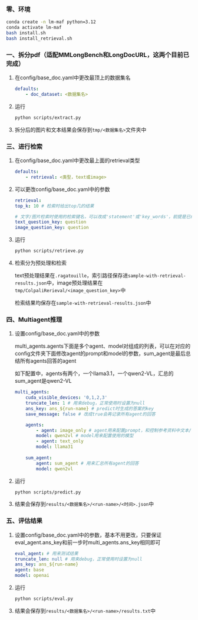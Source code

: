 ### 零、环境
```bash
conda create -n lm-maf python=3.12
conda activate lm-maf
bash install.sh
bash install_retrieval.sh
```

### 一、拆分pdf（适配MMLongBench和LongDocURL，这两个目前已完成）
1. 在config/base_doc.yaml中更改最顶上的数据集名
    ```yaml
    defaults:
        - doc_dataset: <数据集名>
    ```
    
2. 运行
    ```bash
    python scripts/extract.py
    ```

3. 拆分后的图片和文本结果会保存到`tmp/<数据集名>`文件夹中

### 三、进行检索

1. 在config/base_doc.yaml中更改最上面的retrieval类型
    ```yaml
    defaults:
        - retrieval: <类型，text或image>
    ```

2. 可以更改config/base_doc.yaml中的参数
    ```yaml
    retrieval:
    top_k: 10 # 检索时给出top几的结果

    # 文字/图片检索时使用的检索键名，可以改成'statement'或'key_words'，前提是已经在第二步生成对应的新的检索query
    text_question_key: question
    image_question_key: question
    ```

3. 运行
    ```bash
    python scripts/retrieve.py
    ```

4. 检索分为预处理和检索

    text预处理结果在`.ragatouille`，索引路径保存进`sample-with-retrieval-results.json`中，image预处理结果在`tmp/ColpaliRerieval/<image_question_key>`中

    检索结果均保存在`sample-with-retrieval-results.json`中

### 四、Multiagent推理

1. 设置config/base_doc.yaml中的参数

    multi_agents.agents下面是多个agent、model对组成的列表，可以在对应的config文件夹下面修改agent的prompt和model的参数，sum_agent是最后总结所有agents回答的agent

    如下配置中，agents有两个，一个llama3.1，一个qwen2-VL，汇总的sum_agent是qwen2-VL

    ```yaml
    multi_agents:
        cuda_visible_devices: '0,1,2,3'
        truncate_len: 1 # 用来debug，正常使用时设置为null
        ans_key: ans_${run-name} # predict时生成的答案的key
        save_message: false # 改成true会再记录所有agent的回答

        agents:
            - agent: image_only # agent用来配置prompt，和控制参考资料中文本/图片的使用
            model: qwen2vl # model用来配置使用的模型
            - agent: text_only
            model: llama31
        
        sum_agent:
            agent: sum_agent # 用来汇总所有agent的回答
            model: qwen2vl
    ```

2. 运行
    ```bash
    python scripts/predict.py
    ```

3. 结果会保存到`results/<数据集名>/<run-name>/<时间>.json`中

### 五、评估结果
1. 设置config/base_doc.yaml中的参数，基本不用更改，只要保证eval_agent.ans_key和前一步时multi_agents.ans_key相同即可
    ```yaml
    eval_agent: # 用来测试结果
    truncate_len: null # 用来debug，正常使用时设置为null
    ans_key: ans_${run-name}
    agent: base
    model: openai
    ```

2. 运行
    ```bash
    python scripts/eval.py
    ```

3. 结果会保存到`results/<数据集名>/<run-name>/results.txt`中